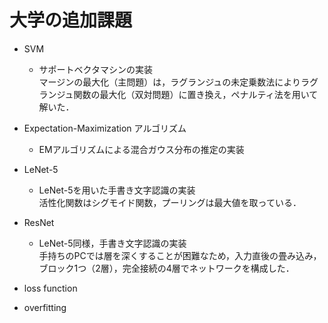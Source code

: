 # 大学の追加課題
- SVM
	- サポートベクタマシンの実装  
	マージンの最大化（主問題）は，ラグランジュの未定乗数法によりラグランジュ関数の最大化（双対問題）に置き換え，ペナルティ法を用いて解いた．  

- Expectation-Maximization アルゴリズム
	- EMアルゴリズムによる混合ガウス分布の推定の実装  

- LeNet-5
  - LeNet-5を用いた手書き文字認識の実装  
  活性化関数はシグモイド関数，プーリングは最大値を取っている．

- ResNet
  - LeNet-5同様，手書き文字認識の実装  
  手持ちのPCでは層を深くすることが困難なため，入力直後の畳み込み，ブロック1つ（2層），完全接続の4層でネットワークを構成した．

- loss function
- overfitting



